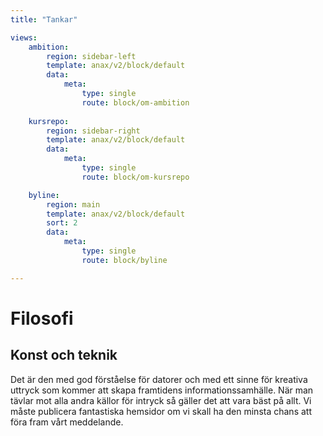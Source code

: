 ```yaml
---
title: "Tankar"

views:
    ambition:
        region: sidebar-left
        template: anax/v2/block/default
        data:
            meta:
                type: single
                route: block/om-ambition
                
    kursrepo:
        region: sidebar-right
        template: anax/v2/block/default
        data:
            meta:
                type: single
                route: block/om-kursrepo

    byline:
        region: main
        template: anax/v2/block/default
        sort: 2
        data:
            meta:
                type: single
                route: block/byline

---
```

Filosofi
=========================
Konst och teknik
----------------
Det är den med god förståelse för datorer och med ett sinne för kreativa uttryck
som kommer att skapa framtidens informationssamhälle. När man tävlar mot alla
andra källor för intryck så gäller det att vara bäst på allt. Vi måste publicera
fantastiska hemsidor om vi skall ha den minsta chans att föra fram vårt
meddelande.
